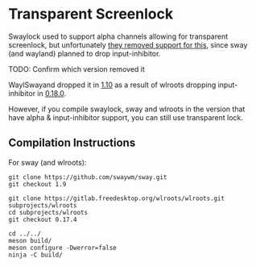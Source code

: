 # Transparent Screenlock

Swaylock used to support alpha channels allowing for transparent screenlock, but unfortunately [they removed support for this](https://github.com/swaywm/swaylock/issues/278), since sway  (and wayland) planned to drop input-inhibitor.

TODO: Confirm which version removed it

WaylSwayand dropped it in [1.10](https://github.com/swaywm/sway/releases/tag/1.10) as a result of wlroots dropping input-inhibitor in [0.18.0](https://gitlab.freedesktop.org/wlroots/wlroots/-/tags/0.18.0).

However, if you compile swaylock, sway and wlroots in the version that have alpha & input-inhibitor support, you can still use transparent lock.

## Compilation Instructions

For sway (and wlroots):

```
git clone https://github.com/swaywm/sway.git
git checkout 1.9

git clone https://gitlab.freedesktop.org/wlroots/wlroots.git subprojects/wlroots
cd subprojects/wlroots
git checkout 0.17.4

cd ../../
meson build/
meson configure -Dwerror=false
ninja -C build/
```
